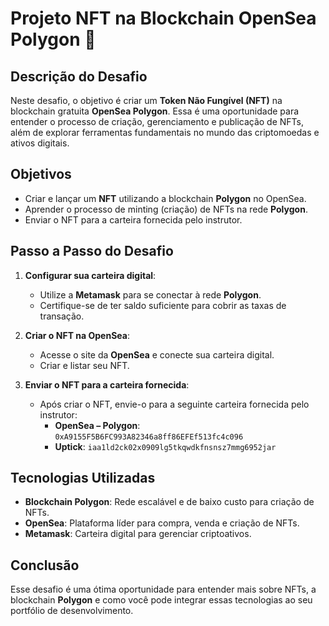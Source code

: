 # Projeto NFT na Blockchain OpenSea Polygon 🚀

## Descrição do Desafio
Neste desafio, o objetivo é criar um **Token Não Fungível (NFT)** na blockchain gratuita **OpenSea Polygon**. Essa é uma oportunidade para entender o processo de criação, gerenciamento e publicação de NFTs, além de explorar ferramentas fundamentais no mundo das criptomoedas e ativos digitais.

## Objetivos
- Criar e lançar um **NFT** utilizando a blockchain **Polygon** no OpenSea.
- Aprender o processo de minting (criação) de NFTs na rede **Polygon**.
- Enviar o NFT para a carteira fornecida pelo instrutor.

## Passo a Passo do Desafio
1. **Configurar sua carteira digital**:
    - Utilize a **Metamask** para se conectar à rede **Polygon**.
    - Certifique-se de ter saldo suficiente para cobrir as taxas de transação.

2. **Criar o NFT na OpenSea**:
    - Acesse o site da **OpenSea** e conecte sua carteira digital.
    - Criar e listar seu NFT.

3. **Enviar o NFT para a carteira fornecida**:
    - Após criar o NFT, envie-o para a seguinte carteira fornecida pelo instrutor:
      - **OpenSea – Polygon**: `0xA9155F5B6FC993A82346a8ff86EFEf513fc4c096`
      - **Uptick**: `iaa1ld2ck02x0909lg5tkqwdkfnsnsz7mmg6952jar`

## Tecnologias Utilizadas
- **Blockchain Polygon**: Rede escalável e de baixo custo para criação de NFTs.
- **OpenSea**: Plataforma líder para compra, venda e criação de NFTs.
- **Metamask**: Carteira digital para gerenciar criptoativos.

## Conclusão
Esse desafio é uma ótima oportunidade para entender mais sobre NFTs, a blockchain **Polygon** e como você pode integrar essas tecnologias ao seu portfólio de desenvolvimento.
